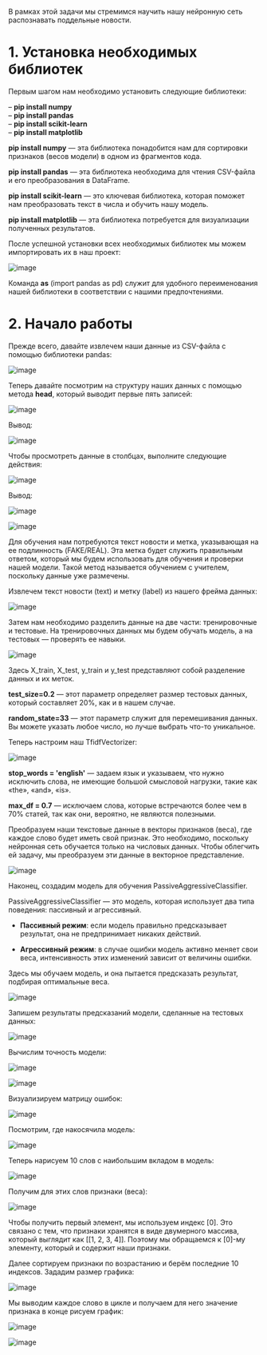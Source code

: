 В рамках этой задачи мы стремимся научить нашу нейронную сеть распознавать поддельные новости.

# 1. Установка необходимых библиотек

Первым шагом нам необходимо установить следующие библиотеки:

   – **pip install numpy**  
   – **pip install pandas**  
   – **pip install scikit-learn**  
   – **pip install matplotlib**  

  **pip install numpy** — эта библиотека понадобится нам для сортировки признаков (весов модели) в одном из фрагментов кода.

  **pip install pandas** — эта библиотека необходима для чтения CSV-файла и его преобразования в DataFrame.

  **pip install scikit-learn** — это ключевая библиотека, которая поможет нам преобразовать текст в числа и обучить нашу модель.

  **pip install matplotlib** — эта библиотека потребуется для визуализации полученных результатов.

После успешной установки всех необходимых библиотек мы можем импортировать их в наш проект:

 ![image](https://github.com/user-attachments/assets/b2155dd7-6c86-404f-906b-a9e5e3588eb5)

Команда **as** (import pandas as pd) служит для удобного переименования нашей библиотеки в соответствии с нашими предпочтениями.

# 2. Начало работы

Прежде всего, давайте извлечем наши данные из CSV-файла с помощью библиотеки pandas:

 ![image](https://github.com/user-attachments/assets/6a641997-0f40-4226-b67c-df02675c225d)

Теперь давайте посмотрим на структуру наших данных с помощью метода **head**, который выводит первые пять записей:

 ![image](https://github.com/user-attachments/assets/4a68e756-8007-49c0-b293-b2ff0d459f15)

Вывод:

 ![image](https://github.com/user-attachments/assets/1b48087c-7e0c-46fb-9291-b4406501d60c)

Чтобы просмотреть данные в столбцах, выполните следующие действия:

 ![image](https://github.com/user-attachments/assets/6b492880-5b83-4f25-b0f7-3575f08d4a63)

Вывод:

 ![image](https://github.com/user-attachments/assets/8f4d68be-4e94-40d5-a607-848a3b467cba)

 ![image](https://github.com/user-attachments/assets/9bb23cd5-9142-4579-ab89-95c208b6fd75)

Для обучения нам потребуются текст новости и метка, указывающая на ее подлинность (FAKE/REAL). Эта метка будет служить правильным ответом, который мы будем использовать для обучения и проверки нашей модели. Такой метод называется обучением с учителем, поскольку данные уже размечены.

Извлечем текст новости (text) и метку (label) из нашего фрейма данных:

 ![image](https://github.com/user-attachments/assets/950decb4-6717-425f-92c3-c99df7fc3c16)

Затем нам необходимо разделить данные на две части: тренировочные и тестовые. На тренировочных данных мы будем обучать модель, а на тестовых — проверять ее навыки.

 ![image](https://github.com/user-attachments/assets/0b5d6909-a9b1-4b90-8e58-0202963a2695)

Здесь X_train, X_test, y_train и y_test представляют собой разделение данных и их меток.

**test_size=0.2** — этот параметр определяет размер тестовых данных, который составляет 20%, как и в нашем случае.

**random_state=33** — этот параметр служит для перемешивания данных. Вы можете указать любое число, но лучше выбрать что-то уникальное.

Теперь настроим наш TfidfVectorizer:

 ![image](https://github.com/user-attachments/assets/3d89d2b5-87ac-427f-aa2d-7e1a2dd49356)

**stop_words = 'english'** — задаем язык и указываем, что нужно исключить слова, не имеющие большой смысловой нагрузки, такие как «the», «and», «is».

**max_df = 0.7** — исключаем слова, которые встречаются более чем в 70% статей, так как они, вероятно, не являются полезными.

Преобразуем наши текстовые данные в векторы признаков (веса), где каждое слово будет иметь свой признак. Это необходимо, поскольку нейронная сеть обучается только на числовых данных. Чтобы облегчить ей задачу, мы преобразуем эти данные в векторное представление.

 ![image](https://github.com/user-attachments/assets/b19141da-ded1-498e-8dd7-a4146f38b08d)

Наконец, создадим модель для обучения PassiveAggressiveClassifier.

PassiveAggressiveClassifier — это модель, которая использует два типа поведения: пассивный и агрессивный.

* **Пассивный режим**: если модель правильно предсказывает результат, она не предпринимает никаких действий.

* **Агрессивный режим**: в случае ошибки модель активно меняет свои веса, интенсивность этих изменений зависит от величины ошибки.

Здесь мы обучаем модель, и она пытается предсказать результат, подбирая оптимальные веса.

 ![image](https://github.com/user-attachments/assets/0fe18773-fe65-4c08-bf98-f56c451e62b8)

Запишем результаты предсказаний модели, сделанные на тестовых данных:

 ![image](https://github.com/user-attachments/assets/9666deaa-7f1e-4c5d-90ed-b5b5011a6d93)

Вычислим точность модели:

 ![image](https://github.com/user-attachments/assets/3a67899e-41cf-4d43-b7ab-c81c51a8ee63)

 ![image](https://github.com/user-attachments/assets/144b80fe-28e1-4fbb-a026-b41101631720)

Визуализируем матрицу ошибок:

 ![image](https://github.com/user-attachments/assets/749f3f77-009d-430a-ab25-8248f2d0e413)

Посмотрим, где накосячила модель:

 ![image](https://github.com/user-attachments/assets/b9e96156-6488-412e-abf4-9b7d4826bc50)

Теперь нарисуем 10 слов с наибольшим вкладом в модель:

 ![image](https://github.com/user-attachments/assets/bf078852-b24b-4a00-891b-9132c60c3282)

Получим для этих слов признаки (веса):

 ![image](https://github.com/user-attachments/assets/7103e6e0-06f6-450c-9fd7-afbfcb336d1b)

Чтобы получить первый элемент, мы используем индекс [0]. Это связано с тем, что признаки хранятся в виде двумерного массива, который выглядит как [[1, 2, 3, 4]]. Поэтому мы обращаемся к [0]-му элементу, который и содержит наши признаки.

Далее сортируем признаки по возрастанию и берём последние 10 индексов. Зададим размер графика:

 ![image](https://github.com/user-attachments/assets/c511102d-2474-493e-b3ad-7d288d12b11d)

Мы выводим каждое слово в цикле и получаем для него значение признака в конце рисуем график:

![image](https://github.com/user-attachments/assets/4ae0d7c4-561a-4284-bb7a-37ae5459c6fc)

![image](https://github.com/user-attachments/assets/47c2ed90-2792-480f-98f9-8b22f008da38)


